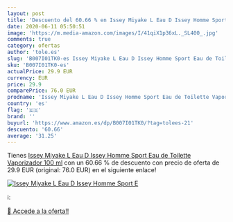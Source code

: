 ```yaml
---
layout: post
title: 'Descuento del 60.66 % en Issey Miyake L Eau D Issey Homme Sport E'
date: 2020-06-11 05:50:51
image: 'https://m.media-amazon.com/images/I/41qiX1p36xL._SL400_.jpg'
comments: true
category: ofertas
author: 'tole.es'
slug: 'B007I01TK0-es Issey Miyake L Eau D Issey Homme Sport Eau de Toilette...'
sku: 'B007I01TK0-es'
actualPrice: 29.9 EUR
currency: EUR
price: 29.9
comparePrice: 76.0 EUR
prodname: 'Issey Miyake L Eau D Issey Homme Sport Eau de Toilette Vaporizador 100 ml'
country: 'es'
flag: '🇪🇸'
brand: ''
buyurl: 'https://www.amazon.es/dp/B007I01TK0/?tag=tolees-21'
descuento: '60.66'
average: '31.25'
---
```


Tienes [Issey Miyake L Eau D Issey Homme Sport Eau de Toilette Vaporizador 100 ml](https://www.amazon.es/dp/B007I01TK0/?tag=tolees-21) con un 60.66 % de descuento con precio de oferta de 29.9 EUR (original: 76.0 EUR) en el siguiente enlace!

[![Issey Miyake L Eau D Issey Homme Sport E](https://m.media-amazon.com/images/I/41qiX1p36xL._SL400_.jpg)](https://www.amazon.es/dp/B007I01TK0/?tag=tolees-21)

ℹ️:


[🛒 Accede a la oferta!!](https://www.amazon.es/dp/B007I01TK0/?tag=tolees-21)
